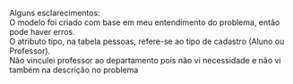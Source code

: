 Alguns esclarecimentos: <br/>
O modelo foi criado com base em meu entendimento do problema, então pode haver erros. <br/>
O atributo tipo, na tabela pessoas, refere-se ao tipo de cadastro (Aluno ou Professor). <br/>
Não vinculei professor ao departamento pois não vi necessidade e não vi também na descrição no problema
